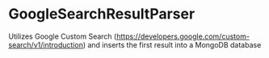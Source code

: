 # GoogleSearchResultParser
Utilizes Google Custom Search (https://developers.google.com/custom-search/v1/introduction) and inserts the first result into a MongoDB database
